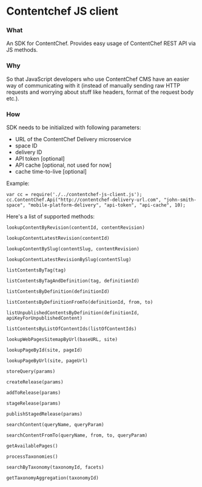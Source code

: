 # Contentchef JS client

### What

An SDK for ContentChef. Provides easy usage of ContentChef REST API via JS methods.

### Why

So that JavaScript developers who use ContentChef CMS have an easier way of communicating with it (instead of manually sending raw HTTP requests and worrying about stuff like headers, format of the request body etc.).

### How

SDK needs to be initialized with following parameters:
- URL of the ContentChef Delivery microservice  
- space ID  
- delivery ID  
- API token [optional]  
- API cache [optional, not used for now]  
- cache time-to-live [optional]  

Example:

    var cc = require('./../contentchef-js-client.js');
    cc.ContentChef.Api("http://contentchef-delivery-url.com", "john-smith-space", "mobile-platform-delivery", "api-token", "api-cache", 10);

Here's a list of supported methods:


    lookupContentByRevision(contentId, contentRevision)

    lookupContentLatestRevision(contentId)

    lookupContentBySlug(contentSlug, contentRevision)

    lookupContentLatestRevisionBySlug(contentSlug)

    listContentsByTag(tag)

    listContentsByTagAndDefinition(tag, definitionId)

    listContentsByDefinition(definitionId) 

    listContentsByDefinitionFromTo(definitionId, from, to) 

    listUnpublishedContentsByDefinition(definitionId, apiKeyForUnpublishedContent) 

    listContentsByListOfContentIds(listOfContentIds) 

    lookupWebPagesSitemapByUrl(baseURL, site)

    lookupPageById(site, pageId) 

    lookupPageByUrl(site, pageUrl) 

    storeQuery(params) 
        
    createRelease(params)

    addToRelease(params) 

    stageRelease(params) 

    publishStagedRelease(params)

    searchContent(queryName, queryParam)

    searchContentFromTo(queryName, from, to, queryParam)

    getAvailablePages()

    processTaxonomies()

    searchByTaxonomy(taxonomyId, facets) 

    getTaxonomyAggregation(taxonomyId)
